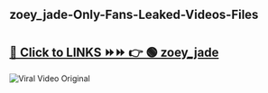 
 ## zoey_jade-Only-Fans-Leaked-Videos-Files

# <h2><a href="https://mediaupload.pro?zoey_jade">🔗 Click to LINKS ⏩⏩ 👉 🟢 zoey_jade </a></h2>

<a href="https://mediaupload.pro?zoey_jade" rel="nofollow" data-target="animated-image.originalLink"><img src="https://i.ibb.co.com/xMMVF88/686577567.gif" alt="Viral Video Original" style="max-width: 100%; display: inline-block;" data-target="animated-image.originalImage"></a>